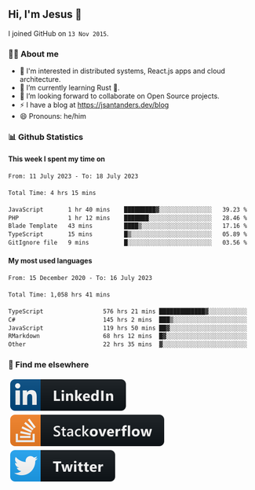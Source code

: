 ## Hi, I'm Jesus 👋

I joined GitHub on `13 Nov 2015`.

<!-- Talking about you -->

### 👨‍💻 About me

- 👦 I'm interested in distributed systems, React.js apps and cloud architecture.
- 🌱 I’m currently learning Rust 🦀.
- 👯 I’m looking forward to collaborate on Open Source projects.
- ⚡️ I have a blog at <https://jsantanders.dev/blog>
- 😄 Pronouns: he/him

### 📊 Github Statistics

#### This week I spent my time on

<!--START_SECTION:weekly-->

```txt
From: 11 July 2023 - To: 18 July 2023

Total Time: 4 hrs 15 mins

JavaScript       1 hr 40 mins    █████████▓░░░░░░░░░░░░░░░   39.23 %
PHP              1 hr 12 mins    ███████░░░░░░░░░░░░░░░░░░   28.46 %
Blade Template   43 mins         ████▒░░░░░░░░░░░░░░░░░░░░   17.16 %
TypeScript       15 mins         █▒░░░░░░░░░░░░░░░░░░░░░░░   05.89 %
GitIgnore file   9 mins          █░░░░░░░░░░░░░░░░░░░░░░░░   03.56 %
```

<!--END_SECTION:weekly-->

#### My most used languages

<!--START_SECTION:alltime-->

```txt
From: 15 December 2020 - To: 16 July 2023

Total Time: 1,058 hrs 41 mins

TypeScript                 576 hrs 21 mins █████████████▓░░░░░░░░░░░   54.44 %
C#                         145 hrs 2 mins  ███▒░░░░░░░░░░░░░░░░░░░░░   13.70 %
JavaScript                 119 hrs 50 mins ██▓░░░░░░░░░░░░░░░░░░░░░░   11.32 %
RMarkdown                  68 hrs 12 mins  █▓░░░░░░░░░░░░░░░░░░░░░░░   06.44 %
Other                      22 hrs 35 mins  ▓░░░░░░░░░░░░░░░░░░░░░░░░   02.13 %
```

<!--END_SECTION:alltime-->

### 📢 Find me elsewhere

<p>
  <a target="_blank" href="https://linkedin.com/in/jsantanders">
    <img src="https://github.com/jsantanders/jsantanders/blob/master/img/linkedin.svg" alt="LinkedIn" style="vertical-align:top; margin:4px">
  </a>
  
  <a target="_blank" href="https://stackoverflow.com/users/7318331/jesus-santander">
    <img src="https://github.com/jsantanders/jsantanders/blob/master/img/stackoverflow.svg" alt="StackOverflow" style="vertical-align:top; margin:4px">
  </a>
  
  <a target="_blank" href="http://twitter.com/jsantanders">
    <img src="https://github.com/jsantanders/jsantanders/blob/master/img/twitter.svg" alt="Twitter" style="vertical-align:top; margin:4px">
  </a>
</p>
